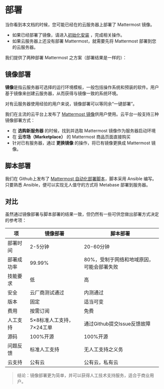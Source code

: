 # 部署

当你看到本文档的时候，您可能已经在的云服务器上部署了 Mattermost 镜像。

- 如果已经部署了镜像，请进入[初始化安装](/zh/stack-installation.md) ，完成相关操作。
- 如果云服务器上还没有部署 Mattermost，就需要先将 Mattermost 部署到您的云服务器。

我们提供了两种部署 Mattermost 之方案（部署结果是一样的）：

## 镜像部署

**镜像**是指云服务器可选择的运行环境模板，一般包括操作系统和预装的软件。用户基于镜像来创建云服务器，从而获得与镜像一致的系统环境。

对有云服务器使用经验的用户来说，镜像部署可以等同余“一键部署”。

我们在主流的云平台上发布了 [Mattermost 镜像](https://apps.websoft9.com/mattermost)供用户使用。云平台一般支持三种镜像部署方式：

* 在 **选购新服务器** 的时候，找到并选取 Mattermost 镜像作为服务器启动环境
* 在 **云市场（Marketplace）**  的 Mattermost 商品页面直接购买
* 针对已有服务器，通过 **更换镜像** 的操作，将已有镜像更换成 Mattermost 镜像。

## 脚本部署

我们在 Github上发布了 [Mattermost 自动化部署脚本](https://github.com/Websoft9/ansible-mattermost)，脚本采用 Ansible 编写。只要熟悉 Ansible，便可以实现无人值守的方式将 Metabase 部署到服务器。

## 对比

虽然通过镜像部署与脚本部署的结果一致，但仍然有一些可供您做出部署方式决定的参考项：

|  项   |  镜像部署   |  脚本部署   |
| --- | --- | --- |
|  部署时间   |  2-5分钟   |  20-60分钟   |
|  部署成功率   |  99.99%   |  80%，受制于网络和地域原因，可能会部署失败   |
|  技能要求   |  低   |  高   |
|  安全   |  云厂商测试通过   |  内测通过   |
|  版本   |  固定   |  适当可变   |
|  费用   |  按需订阅  |  免费   |
|  人工支持   |  5×8标准人工支持，7×24工单  |  通过Github提交Issue反馈故障   |
|  源码   |  100%开源  |  100%开源   |
|  问题反馈   |  标准人工支持  |  无人工支持之义务   |
|  云支持   |  公有云  |  公有云，私有云   |

> 结论：镜像部署更为简单，并可以获得人工技术支持服务，适合于商业用户。